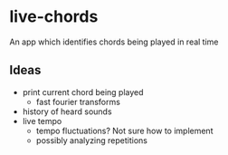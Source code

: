 # live-chords
An app which identifies chords being played in real time

## Ideas
* print current chord being played
    * fast fourier transforms
* history of heard sounds
* live tempo
    * tempo fluctuations? Not sure how to implement
    * possibly analyzing repetitions
